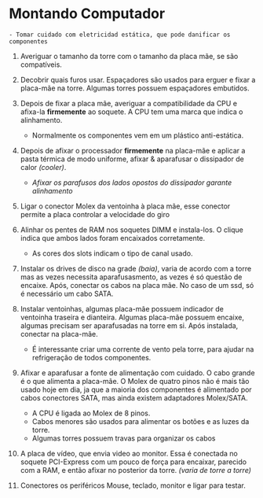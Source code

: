 # Montando Computador
    - Tomar cuidado com eletricidad estática, que pode danificar os componentes     

1. Averiguar o tamanho da torre com o tamanho da placa mãe, se são compatíveis.   

2. Decobrir quais furos usar. Espaçadores são usados para erguer e fixar a placa-mãe na torre. Algumas torres possuem espaçadores embutidos.   

3. Depois de  fixar a placa mãe, averiguar a compatibilidade da CPU e afixa-la **firmemente** ao soquete. A CPU tem uma marca que indica o alinhamento.
    - Normalmente os componentes vem em um plástico anti-estática.       

4. Depois de afixar o processador **firmemente** na placa-mãe e aplicar a pasta térmica de modo uniforme, afixar & aparafusar o dissipador de calor *(cooler)*.
    - *Afixar os parafusos dos lados opostos do dissipador garante alinhamento*     

5. Ligar o conector Molex da ventoinha à placa mãe, esse conector permite a placa controlar a velocidade do giro    

6. Alinhar os pentes de RAM nos soquetes DIMM e instala-los. O clique indica que ambos lados foram encaixados corretamente.
    - As cores dos slots indicam o tipo de canal usado.    

7. Instalar os drives de disco na grade *(baia)*, varia de acordo com a torre mas as vezes necessita aparafusasmento, as vezes é só questão de encaixe. Após, conectar os cabos na placa mãe. No caso de um ssd, só é necessário um cabo SATA.    

8. Instalar ventoinhas, algumas placa-mãe possuem indicador de ventoinha traseira e dianteira. Algumas placa-mãe possuem encaixe, algumas precisam ser aparafusadas na torre em si. Após instalada, conectar na placa-mãe.
    - É interessante criar uma corrente de vento pela torre, para ajudar na refrigeração de todos componentes.    

9. Afixar e aparafusar a fonte de alimentação com cuidado. O cabo grande é o que alimenta a placa-mãe. O Molex de quatro pinos não é mais tão usado hoje em dia, ja que a maioria dos componentes é alimentado por cabos conectores SATA, mas ainda existem adaptadores Molex/SATA.
    - A CPU é ligada ao Molex de 8 pinos.
    - Cabos menores são usados para alimentar os botões e as luzes da torre.    
    - Algumas torres possuem travas para organizar os cabos   

10. A placa de vídeo, que envia video ao monitor. Essa é conectada no soquete PCI-Express com um pouco de força para encaixar, parecido com a RAM, e então afixar no posterior da torre. *(varia de torre a torre)*   

11. Conectores os periféricos Mouse, teclado, monitor e ligar para testar.